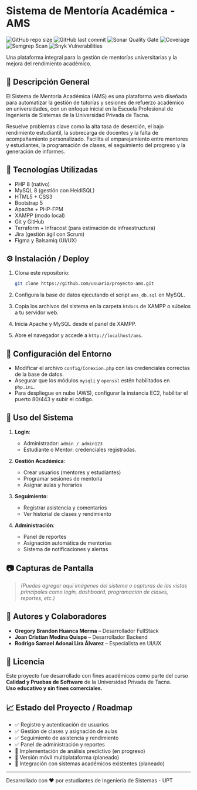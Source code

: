 # Sistema de Mentoría Académica - AMS

![GitHub repo size](https://img.shields.io/github/repo-size/UPT-FAING-EPIS/proyecto-si784-2025-i-u2-syntax)
![GitHub last commit](https://img.shields.io/github/last-commit/UPT-FAING-EPIS/proyecto-si784-2025-i-u2-syntax)
![Sonar Quality Gate](https://sonarcloud.io/api/project_badges/measure?project=UPT-FAING-EPIS_proyecto-si784-2025-i-u2-syntax&metric=alert_status)
![Coverage](https://img.shields.io/badge/coverage-80%25-brightgreen)
![Semgrep Scan](https://img.shields.io/badge/Semgrep-passed-blue)
![Snyk Vulnerabilities](https://img.shields.io/badge/Snyk-no%20vulns-success)

Una plataforma integral para la gestión de mentorías universitarias y la mejora del rendimiento académico.

## 📝 Descripción General
El Sistema de Mentoría Académica (AMS) es una plataforma web diseñada para automatizar la gestión de tutorías y sesiones de refuerzo académico en universidades, con un enfoque inicial en la Escuela Profesional de Ingeniería de Sistemas de la Universidad Privada de Tacna.

Resuelve problemas clave como la alta tasa de deserción, el bajo rendimiento estudiantil, la sobrecarga de docentes y la falta de acompañamiento personalizado. Facilita el emparejamiento entre mentores y estudiantes, la programación de clases, el seguimiento del progreso y la generación de informes.

## 🔧 Tecnologías Utilizadas

- PHP 8 (nativo)
- MySQL 8 (gestión con HeidiSQL)
- HTML5 + CSS3
- Bootstrap 5
- Apache + PHP-FPM
- XAMPP (modo local)
- Git y GitHub
- Terraform + Infracost (para estimación de infraestructura)
- Jira (gestión ágil con Scrum)
- Figma y Balsamiq (UI/UX)

## ⚙️ Instalación / Deploy

1. Clona este repositorio:
   ```bash
   git clone https://github.com/usuario/proyecto-ams.git
   ```

2. Configura la base de datos ejecutando el script `ams_db.sql` en MySQL.

3. Copia los archivos del sistema en la carpeta `htdocs` de XAMPP o súbelos a tu servidor web.

4. Inicia Apache y MySQL desde el panel de XAMPP.

5. Abre el navegador y accede a `http://localhost/ams`.

## 🧩 Configuración del Entorno

- Modificar el archivo `config/Conexion.php` con las credenciales correctas de la base de datos.
- Asegurar que los módulos `mysqli` y `openssl` estén habilitados en `php.ini`.
- Para despliegue en nube (AWS), configurar la instancia EC2, habilitar el puerto 80/443 y subir el código.

## 🚀 Uso del Sistema

1. **Login**:
   - Administrador: `admin / admin123`
   - Estudiante o Mentor: credenciales registradas.

2. **Gestión Académica**:
   - Crear usuarios (mentores y estudiantes)
   - Programar sesiones de mentoría
   - Asignar aulas y horarios

3. **Seguimiento**:
   - Registrar asistencia y comentarios
   - Ver historial de clases y rendimiento

4. **Administración**:
   - Panel de reportes
   - Asignación automática de mentorías
   - Sistema de notificaciones y alertas

## 📷 Capturas de Pantalla

> *(Puedes agregar aquí imágenes del sistema o capturas de las vistas principales como login, dashboard, programación de clases, reportes, etc.)*

## 👥 Autores y Colaboradores

- **Gregory Brandon Huanca Merma** – Desarrollador FullStack
- **Joan Cristian Medina Quispe** – Desarrollador Backend
- **Rodrigo Samael Adonai Lira Álvarez** – Especialista en UI/UX

## 📝 Licencia

Este proyecto fue desarrollado con fines académicos como parte del curso **Calidad y Pruebas de Software** de la Universidad Privada de Tacna.  
**Uso educativo y sin fines comerciales.**

## 📈 Estado del Proyecto / Roadmap

- ✅ Registro y autenticación de usuarios
- ✅ Gestión de clases y asignación de aulas
- ✅ Seguimiento de asistencia y rendimiento
- ✅ Panel de administración y reportes
- 🔄 Implementación de análisis predictivo (en progreso)
- 🔄 Versión móvil multiplataforma (planeado)
- 🔄 Integración con sistemas académicos existentes (planeado)

---
Desarrollado con ❤️ por estudiantes de Ingeniería de Sistemas - UPT
